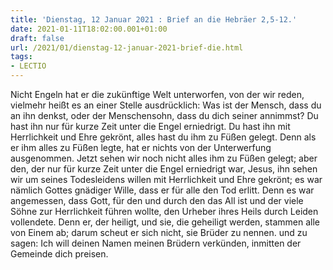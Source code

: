```yaml
---
title: 'Dienstag, 12 Januar 2021 : Brief an die Hebräer 2,5-12.'
date: 2021-01-11T18:02:00.001+01:00
draft: false
url: /2021/01/dienstag-12-januar-2021-brief-die.html
tags: 
- LECTIO
---
```


Nicht Engeln hat er die zukünftige Welt unterworfen, von der wir reden, vielmehr heißt es an einer Stelle ausdrücklich: Was ist der Mensch, dass du an ihn denkst, oder der Menschensohn, dass du dich seiner annimmst? Du hast ihn nur für kurze Zeit unter die Engel erniedrigt. Du hast ihn mit Herrlichkeit und Ehre gekrönt, alles hast du ihm zu Füßen gelegt. Denn als er ihm alles zu Füßen legte, hat er nichts von der Unterwerfung ausgenommen. Jetzt sehen wir noch nicht alles ihm zu Füßen gelegt; aber den, der nur für kurze Zeit unter die Engel erniedrigt war, Jesus, ihn sehen wir um seines Todesleidens willen mit Herrlichkeit und Ehre gekrönt; es war nämlich Gottes gnädiger Wille, dass er für alle den Tod erlitt. Denn es war angemessen, dass Gott, für den und durch den das All ist und der viele Söhne zur Herrlichkeit führen wollte, den Urheber ihres Heils durch Leiden vollendete. Denn er, der heiligt, und sie, die geheiligt werden, stammen alle von Einem ab; darum scheut er sich nicht, sie Brüder zu nennen. und zu sagen: Ich will deinen Namen meinen Brüdern verkünden, inmitten der Gemeinde dich preisen.